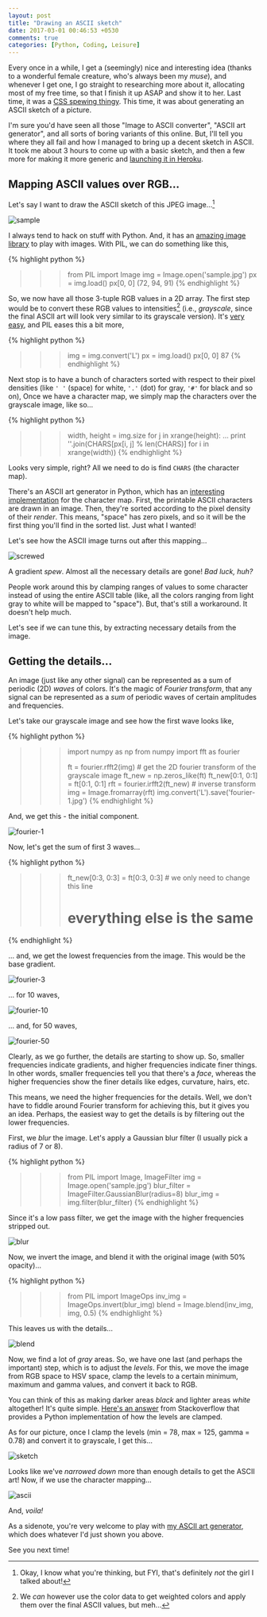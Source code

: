 ```yaml
---
layout: post
title: "Drawing an ASCII sketch"
date: 2017-03-01 00:46:53 +0530
comments: true
categories: [Python, Coding, Leisure]
---
```


Every once in a while, I get a (seemingly) nice and interesting idea (thanks to a wonderful female creature, who's always been my *muse*), and whenever I get one, I go straight to researching more about it, allocating most of my free time, so that I finish it up ASAP and show it to her. Last time, it was a [CSS spewing thingy](https://github.com/Wafflespeanut/AISH). This time, it was about generating an ASCII sketch of a picture.

I'm sure you'd have seen all those "Image to ASCII converter", "ASCII art generator", and all sorts of boring variants of this online. But, I'll tell you where they all fail and how I managed to bring up a decent sketch in ASCII. It took me about 3 hours to come up with a basic sketch, and then a few more for making it more generic and [launching it in Heroku](https://ascii-gen.herokuapp.com/).

<!-- more -->

## Mapping ASCII values over RGB...

Let's say I want to draw the ASCII sketch of this JPEG image...[^1]

![sample](/images/ascii/sample.jpg)

I always tend to hack on stuff with Python. And, it has an [amazing image library](https://en.wikipedia.org/wiki/Python_Imaging_Library) to play with images. With PIL, we can do something like this,

{% highlight python %}
>>> from PIL import Image
>>> img = Image.open('sample.jpg')
>>> px = img.load()
>>> px[0, 0]
(72, 94, 91)
{% endhighlight %}

So, we now have all those 3-tuple RGB values in a 2D array. The first step would be to convert these RGB values to intensities[^2] (i.e., *grayscale*, since the final ASCII art will look very similar to its grayscale version). It's [very easy](https://en.wikipedia.org/wiki/Grayscale#Luma_coding_in_video_systems), and PIL eases this a bit more,

{% highlight python %}
>>> img = img.convert('L')
>>> px = img.load()
>>> px[0, 0]
87
{% endhighlight %}

Next stop is to have a bunch of characters sorted with respect to their pixel densities (like `' '` (space) for white, `'.'` (dot) for gray, `'#'` for black and so on), Once we have a character map, we simply map the characters over the grayscale image, like so...

{% highlight python %}
>>> width, height = img.size
>>> for j in xrange(height):
...     print ''.join(CHARS[px[i, j] % len(CHARS)] for i in xrange(width))
{% endhighlight %}

Looks very simple, right? All we need to do is find `CHARS` (the character map).

There's an ASCII art generator in Python, which has an [interesting implementation](https://github.com/ajalt/pyasciigen/blob/48a5e5ffa5d2ab28637a4724e5b1ce0609b982dd/asciigen.py#L84) for the character map. First, the printable ASCII characters are drawn in an image. Then, they're sorted according to the pixel density of their *render*. This means, "space" has zero pixels, and so it will be the first thing you'll find in the sorted list. Just what I wanted!

Let's see how the ASCII image turns out after this mapping...

![screwed](/images/ascii/screwed.png)

A gradient *spew*. Almost all the necessary details are gone! *Bad luck, huh?*

People work around this by clamping ranges of values to some character instead of using the entire ASCII table (like, all the colors ranging from light gray to white will be mapped to "space"). But, that's still a workaround. It doesn't help much.

Let's see if we can tune this, by extracting necessary details from the image.

## Getting the details...

An image (just like any other signal) can be represented as a sum of periodic (2D) *waves* of colors. It's the magic of *Fourier transform*, that any signal can be represented as a *sum* of periodic waves of certain amplitudes and frequencies.

Let's take our grayscale image and see how the first wave looks like,

{% highlight python %}
>>> import numpy as np
>>> from numpy import fft as fourier
>>>
>>> ft = fourier.rfft2(img)         # get the 2D fourier transform of the grayscale image
>>> ft_new = np.zeros_like(ft)
>>> ft_new[0:1, 0:1] = ft[0:1, 0:1]
>>> rft = fourier.irfft2(ft_new)    # inverse transform
>>> img = Image.fromarray(rft)
>>> img.convert('L').save('fourier-1.jpg')
{% endhighlight %}

And, we get this - the initial component.

![fourier-1](/images/ascii/fourier-1.jpg)

Now, let's get the sum of first 3 waves...

{% highlight python %}
>>> ft_new[0:3, 0:3] = ft[0:3, 0:3]     # we only need to change this line
>>> # everything else is the same
{% endhighlight %}

... and, we get the lowest frequencies from the image. This would be the base gradient.

![fourier-3](/images/ascii/fourier-3.jpg)

... for 10 waves,

![fourier-10](/images/ascii/fourier-10.jpg)

... and, for 50 waves,

![fourier-50](/images/ascii/fourier-50.jpg)

Clearly, as we go further, the details are starting to show up. So, smaller frequencies indicate gradients, and higher frequencies indicate finer things. In other words, smaller frequencies tell you that there's a *face*, whereas the higher frequencies show the finer details like edges, curvature, hairs, etc.

This means, we need the higher frequencies for the details. Well, we don't have to fiddle around Fourier transform for achieving this, but it gives you an idea. Perhaps, the easiest way to get the details is by filtering out the lower frequencies.

First, we *blur* the image. Let's apply a Gaussian blur filter (I usually pick a radius of 7 or 8).

{% highlight python %}
>>> from PIL import Image, ImageFilter
>>> img = Image.open('sample.jpg')
>>> blur_filter = ImageFilter.GaussianBlur(radius=8)
>>> blur_img = img.filter(blur_filter)
{% endhighlight %}

Since it's a low pass filter, we get the image with the higher frequencies stripped out.

![blur](/images/ascii/blur.jpg)

Now, we invert the image, and blend it with the original image (with 50% opacity)...

{% highlight python %}
>>> from PIL import ImageOps
>>> inv_img = ImageOps.invert(blur_img)
>>> blend = Image.blend(inv_img, img, 0.5)
{% endhighlight %}

This leaves us with the details...

![blend](/images/ascii/blend.jpg)

Now, we find a lot of *gray* areas. So, we have one last (and perhaps the important) step, which is to adjust the *levels*. For this, we move the image from RGB space to HSV space, clamp the levels to a certain minimum, maximum and gamma values, and convert it back to RGB.

You can think of this as making darker areas *black* and lighter areas *white* altogether! It's quite simple. [Here's an answer](https://stackoverflow.com/a/3125421/2313792) from Stackoverflow that provides a Python implementation of how the levels are clamped.

As for our picture, once I clamp the levels (min = 78, max = 125, gamma = 0.78) and convert it to grayscale, I get this...

![sketch](/images/ascii/sketch.jpg)

Looks like we've *narrowed down* more than enough details to get the ASCII art! Now, if we use the character mapping...

![ascii](/images/ascii/ascii.png)

And, *voila!*

As a sidenote, you're very welcome to play with [my ASCII art generator](https://ascii-gen.herokuapp.com/), which does whatever I'd just shown you above.

See you next time!

[^1]: Okay, I know what you're thinking, but FYI, that's definitely *not* the girl I talked about!

[^2]: We *can* however use the color data to get weighted colors and apply them over the final ASCII values, but meh...
